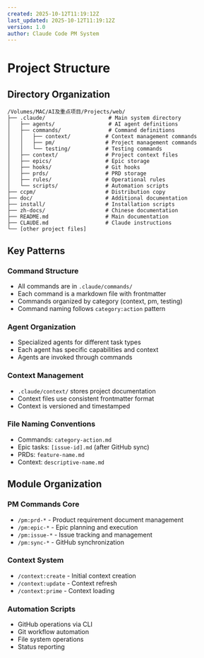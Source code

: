 ```yaml
---
created: 2025-10-12T11:19:12Z
last_updated: 2025-10-12T11:19:12Z
version: 1.0
author: Claude Code PM System
---
```


# Project Structure

## Directory Organization

```
/Volumes/MAC/AI及重点项目/Projects/web/
├── .claude/                    # Main system directory
│   ├── agents/                 # AI agent definitions
│   ├── commands/               # Command definitions
│   │   ├── context/           # Context management commands
│   │   ├── pm/                # Project management commands
│   │   └── testing/           # Testing commands
│   ├── context/               # Project context files
│   ├── epics/                 # Epic storage
│   ├── hooks/                 # Git hooks
│   ├── prds/                  # PRD storage
│   ├── rules/                 # Operational rules
│   └── scripts/               # Automation scripts
├── ccpm/                      # Distribution copy
├── doc/                       # Additional documentation
├── install/                   # Installation scripts
├── zh-docs/                   # Chinese documentation
├── README.md                  # Main documentation
├── CLAUDE.md                  # Claude instructions
└── [other project files]
```

## Key Patterns

### Command Structure
- All commands are in `.claude/commands/`
- Each command is a markdown file with frontmatter
- Commands organized by category (context, pm, testing)
- Command naming follows `category:action` pattern

### Agent Organization
- Specialized agents for different task types
- Each agent has specific capabilities and context
- Agents are invoked through commands

### Context Management
- `.claude/context/` stores project documentation
- Context files use consistent frontmatter format
- Context is versioned and timestamped

### File Naming Conventions
- Commands: `category-action.md`
- Epic tasks: `[issue-id].md` (after GitHub sync)
- PRDs: `feature-name.md`
- Context: `descriptive-name.md`

## Module Organization

### PM Commands Core
- `/pm:prd-*` - Product requirement document management
- `/pm:epic-*` - Epic planning and execution
- `/pm:issue-*` - Issue tracking and management
- `/pm:sync-*` - GitHub synchronization

### Context System
- `/context:create` - Initial context creation
- `/context:update` - Context refresh
- `/context:prime` - Context loading

### Automation Scripts
- GitHub operations via CLI
- Git workflow automation
- File system operations
- Status reporting
